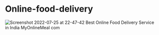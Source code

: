 # Online-food-delivery
![Screenshot 2022-07-25 at 22-47-42 Best Online Food Delivery Service in India MyOnlineMeal com](https://user-images.githubusercontent.com/109962147/180837182-ef6d7409-d09f-4194-bb9b-cfda8e5b026e.png)
